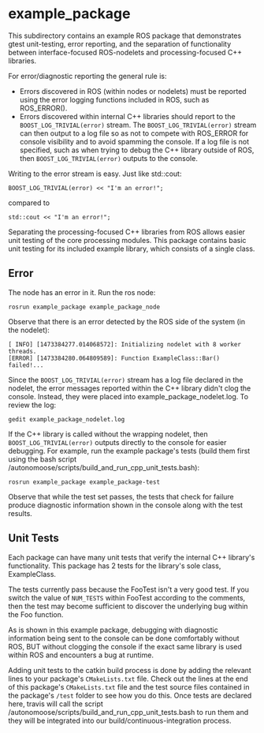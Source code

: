 # example_package

This subdirectory contains an example ROS package that demonstrates gtest unit-testing, error reporting, and the separation of functionality between interface-focused ROS-nodelets and processing-focused C++ libraries.

For error/diagnostic reporting the general rule is:
- Errors discovered in ROS (within nodes or nodelets) must be reported using the error logging functions included in ROS, such as ROS_ERROR().
- Errors discovered within internal C++ libraries should report to the ``BOOST_LOG_TRIVIAL(error)`` stream.
The ``BOOST_LOG_TRIVIAL(error)`` stream can then output to a log file so as not to compete with ROS_ERROR for console visibility and to avoid spamming the console.
If a log file is not specified, such as when trying to debug the C++ library outside of ROS, then ``BOOST_LOG_TRIVIAL(error)`` outputs to the console.

Writing to the error stream is easy. Just like std::cout: 

    BOOST_LOG_TRIVIAL(error) << "I'm an error!";
compared to  

    std::cout << "I'm an error!";

Separating the processing-focused C++ libraries from ROS allows easier unit testing of the core processing modules. This package contains basic unit testing for its included example library, which consists of a single class.

## Error
The node has an error in it.
Run the ros node:  

    rosrun example_package example_package_node

Observe that there is an error detected by the ROS side of the system (in the nodelet): 

    [ INFO] [1473384277.014068572]: Initializing nodelet with 8 worker threads. 
    [ERROR] [1473384280.064809589]: Function ExampleClass::Bar() failed!...

Since the ``BOOST_LOG_TRIVIAL(error)`` stream has a log file declared in the nodelet, the error messages reported within the C++ library didn't clog the console. Instead, they were placed into example_package_nodelet.log. To review the log:

    gedit example_package_nodelet.log

If the C++ library is called without the wrapping nodelet, then ``BOOST_LOG_TRIVIAL(error)`` outputs directly to the console for easier debugging. For example, run the example package's tests (build them first using the bash script /autonomoose/scripts/build_and_run_cpp_unit_tests.bash):

    rosrun example_package example_package-test

Observe that while the test set passes, the tests that check for failure produce diagnostic information shown in the console along with the test results.

## Unit Tests
Each package can have many unit tests that verify the internal C++ library's functionality. This package has 2 tests for the library's sole class, ExampleClass.  

The tests currently pass because the FooTest isn't a very good test. If you switch the value of ``NUM_TESTS`` within FooTest according to the comments, then the test may become sufficient to discover the underlying bug within the Foo function.

As is shown in this example package, debugging with diagnostic information being sent to the console can be done comfortably without ROS, BUT without clogging the console if the exact same library is used within ROS and encounters a bug at runtime.

Adding unit tests to the catkin build process is done by adding the relevant lines to your package's ``CMakeLists.txt`` file. Check out the lines at the end of this package's ``CMakeLists.txt`` file and the test source files contained in the package's ``/test`` folder to see how you do this. Once tests are declared here, travis will call the script /autonomoose/scripts/build_and_run_cpp_unit_tests.bash to run them and they will be integrated into our build/continuous-integration process.
